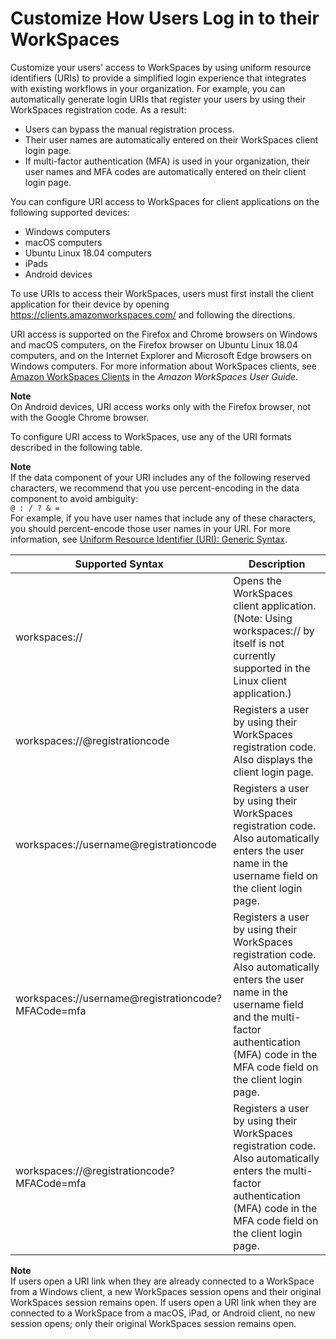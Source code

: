 # Customize How Users Log in to their WorkSpaces<a name="customize-workspaces-user-login"></a>

Customize your users' access to WorkSpaces by using uniform resource identifiers \(URIs\) to provide a simplified login experience that integrates with existing workflows in your organization\. For example, you can automatically generate login URIs that register your users by using their WorkSpaces registration code\. As a result: 
+ Users can bypass the manual registration process\.
+ Their user names are automatically entered on their WorkSpaces client login page\.
+ If multi\-factor authentication \(MFA\) is used in your organization, their user names and MFA codes are automatically entered on their client login page\.

You can configure URI access to WorkSpaces for client applications on the following supported devices: 
+ Windows computers
+ macOS computers
+ Ubuntu Linux 18\.04 computers
+ iPads
+ Android devices

To use URIs to access their WorkSpaces, users must first install the client application for their device by opening [https://clients\.amazonworkspaces\.com/](https://clients.amazonworkspaces.com/) and following the directions\.

URI access is supported on the Firefox and Chrome browsers on Windows and macOS computers, on the Firefox browser on Ubuntu Linux 18\.04 computers, and on the Internet Explorer and Microsoft Edge browsers on Windows computers\. For more information about WorkSpaces clients, see [Amazon WorkSpaces Clients](https://docs.aws.amazon.com/workspaces/latest/userguide/amazon-workspaces-clients.html) in the *Amazon WorkSpaces User Guide*\.

**Note**  
On Android devices, URI access works only with the Firefox browser, not with the Google Chrome browser\.

To configure URI access to WorkSpaces, use any of the URI formats described in the following table\.

**Note**  
If the data component of your URI includes any of the following reserved characters, we recommend that you use percent\-encoding in the data component to avoid ambiguity:   
`@ : / ? & =`  
For example, if you have user names that include any of these characters, you should percent\-encode those user names in your URI\. For more information, see [Uniform Resource Identifier \(URI\): Generic Syntax](https://www.rfc-editor.org/rfc/rfc3986.txt)\.


| Supported Syntax | Description | 
| --- | --- | 
| workspaces:// | Opens the WorkSpaces client application\. \(Note: Using workspaces:// by itself is not currently supported in the Linux client application\.\) | 
| workspaces://@registrationcode | Registers a user by using their WorkSpaces registration code\. Also displays the client login page\. | 
| workspaces://username@registrationcode | Registers a user by using their WorkSpaces registration code\. Also automatically enters the user name in the username field on the client login page\. | 
| workspaces://username@registrationcode?MFACode=mfa | Registers a user by using their WorkSpaces registration code\. Also automatically enters the user name in the username field and the multi\-factor authentication \(MFA\) code in the MFA code field on the client login page\. | 
| workspaces://@registrationcode?MFACode=mfa | Registers a user by using their WorkSpaces registration code\. Also automatically enters the multi\-factor authentication \(MFA\) code in the MFA code field on the client login page\. | 

**Note**  
If users open a URI link when they are already connected to a WorkSpace from a Windows client, a new WorkSpaces session opens and their original WorkSpaces session remains open\. If users open a URI link when they are connected to a WorkSpace from a macOS, iPad, or Android client, no new session opens; only their original WorkSpaces session remains open\.